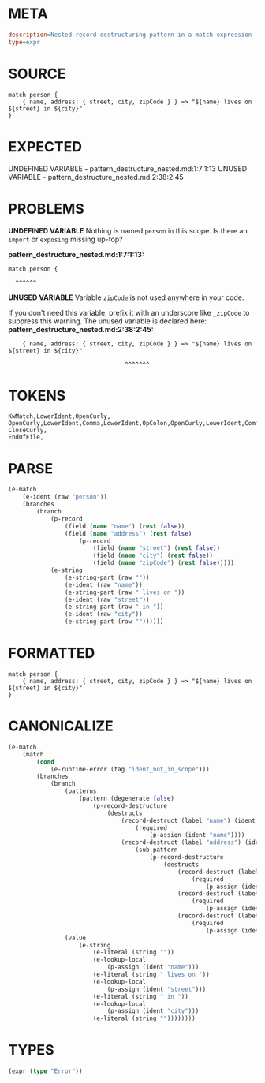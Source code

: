 # META
~~~ini
description=Nested record destructuring pattern in a match expression
type=expr
~~~
# SOURCE
~~~roc
match person {
    { name, address: { street, city, zipCode } } => "${name} lives on ${street} in ${city}"
}
~~~
# EXPECTED
UNDEFINED VARIABLE - pattern_destructure_nested.md:1:7:1:13
UNUSED VARIABLE - pattern_destructure_nested.md:2:38:2:45
# PROBLEMS
**UNDEFINED VARIABLE**
Nothing is named `person` in this scope.
Is there an `import` or `exposing` missing up-top?

**pattern_destructure_nested.md:1:7:1:13:**
```roc
match person {
```
      ^^^^^^


**UNUSED VARIABLE**
Variable `zipCode` is not used anywhere in your code.

If you don't need this variable, prefix it with an underscore like `_zipCode` to suppress this warning.
The unused variable is declared here:
**pattern_destructure_nested.md:2:38:2:45:**
```roc
    { name, address: { street, city, zipCode } } => "${name} lives on ${street} in ${city}"
```
                                     ^^^^^^^


# TOKENS
~~~zig
KwMatch,LowerIdent,OpenCurly,
OpenCurly,LowerIdent,Comma,LowerIdent,OpColon,OpenCurly,LowerIdent,Comma,LowerIdent,Comma,LowerIdent,CloseCurly,CloseCurly,OpFatArrow,StringStart,StringPart,OpenStringInterpolation,LowerIdent,CloseStringInterpolation,StringPart,OpenStringInterpolation,LowerIdent,CloseStringInterpolation,StringPart,OpenStringInterpolation,LowerIdent,CloseStringInterpolation,StringPart,StringEnd,
CloseCurly,
EndOfFile,
~~~
# PARSE
~~~clojure
(e-match
	(e-ident (raw "person"))
	(branches
		(branch
			(p-record
				(field (name "name") (rest false))
				(field (name "address") (rest false)
					(p-record
						(field (name "street") (rest false))
						(field (name "city") (rest false))
						(field (name "zipCode") (rest false)))))
			(e-string
				(e-string-part (raw ""))
				(e-ident (raw "name"))
				(e-string-part (raw " lives on "))
				(e-ident (raw "street"))
				(e-string-part (raw " in "))
				(e-ident (raw "city"))
				(e-string-part (raw ""))))))
~~~
# FORMATTED
~~~roc
match person {
	{ name, address: { street, city, zipCode } } => "${name} lives on ${street} in ${city}"
}
~~~
# CANONICALIZE
~~~clojure
(e-match
	(match
		(cond
			(e-runtime-error (tag "ident_not_in_scope")))
		(branches
			(branch
				(patterns
					(pattern (degenerate false)
						(p-record-destructure
							(destructs
								(record-destruct (label "name") (ident "name")
									(required
										(p-assign (ident "name"))))
								(record-destruct (label "address") (ident "address")
									(sub-pattern
										(p-record-destructure
											(destructs
												(record-destruct (label "street") (ident "street")
													(required
														(p-assign (ident "street"))))
												(record-destruct (label "city") (ident "city")
													(required
														(p-assign (ident "city"))))
												(record-destruct (label "zipCode") (ident "zipCode")
													(required
														(p-assign (ident "zipCode"))))))))))))
				(value
					(e-string
						(e-literal (string ""))
						(e-lookup-local
							(p-assign (ident "name")))
						(e-literal (string " lives on "))
						(e-lookup-local
							(p-assign (ident "street")))
						(e-literal (string " in "))
						(e-lookup-local
							(p-assign (ident "city")))
						(e-literal (string ""))))))))
~~~
# TYPES
~~~clojure
(expr (type "Error"))
~~~
